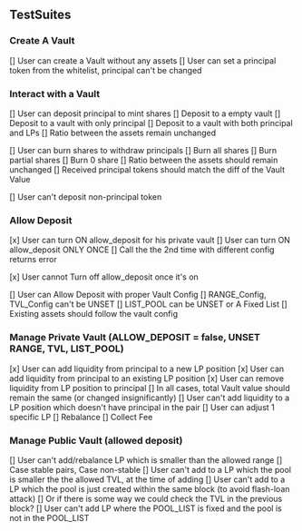 ## TestSuites 

### Create A Vault
[] User can create a Vault without any assets
[] User can set a principal token from the whitelist, principal can't be changed

### Interact with a Vault
[] User can deposit principal to mint shares
    [] Deposit to a empty vault
    [] Deposit to a vault with only principal
    [] Deposit to a vault with both principal and LPs
    [] Ratio between the assets remain unchanged

[] User can burn shares to withdraw principals
    [] Burn all shares
    [] Burn partial shares
    [] Burn 0 share
    [] Ratio between the assets should remain unchanged
    [] Received principal tokens should match the diff of the Vault Value

[] User can't deposit non-principal token


### Allow Deposit
[x] User can turn ON allow_deposit for his private vault
[] User can turn ON allow_deposit ONLY ONCE
    [] Call the the 2nd time with different config returns error

[x] User cannot Turn off allow_deposit once it's on

[] User can Allow Deposit with proper Vault Config
    [] RANGE_Config, TVL_Config can't be UNSET
    [] LIST_POOL can be UNSET or A Fixed List
    [] Existing assets should follow the vault config
    

### Manage Private Vault (ALLOW_DEPOSIT = false, UNSET RANGE, TVL, LIST_POOL)
[x] User can add liquidity from principal to a new LP position
[x] User can add liquidity from principal to an existing LP position
[x] User can remove liquidity from LP position to principal
    [] In all cases, total Vault value should remain the same (or changed insignificantly)
[] User can't add liquidity to a LP position which doesn't have principal in the pair
[] User can adjust 1 specific LP
    [] Rebalance
    [] Collect Fee


### Manage Public Vault (allowed deposit)
[] User can't add/rebalance LP which is smaller than the allowed range
    [] Case stable pairs, Case non-stable
[] User can't add to a LP which the pool is smaller the the allowed TVL, at the time of adding
[] User can't add to a LP which the pool is just created within the same block (to avoid flash-loan attack)
    [] Or if there is some way we could check the TVL in the previous block?
[] User can't add LP where the POOL_LIST is fixed and the pool is not in the POOL_LIST
